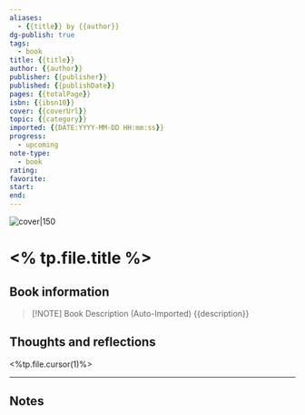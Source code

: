 ```yaml
---
aliases:
  - {{title}} by {{author}}
dg-publish: true
tags:
  - book
title: {{title}}
author: {{author}} 
publisher: {{publisher}}
published: {{publishDate}}
pages: {{totalPage}}
isbn: {{ibsn10}}
cover: {{coverUrl}}
topic: {{category}}
imported: {{DATE:YYYY-MM-DD HH:mm:ss}}
progress:
  - upcoming
note-type:
  - book
rating: 
favorite: 
start: 
end:
---
```


![cover|150]({{coverUrl}})

# <% tp.file.title %>

## Book information

> [!NOTE] Book Description (Auto-Imported)
> {{description}}

## Thoughts and reflections

<%tp.file.cursor(1)%>

---
## Notes





